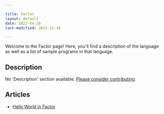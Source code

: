 ```yaml
---

title: Factor
layout: default
date: 2022-04-28
last-modified: 2022-12-18

---
```


Welcome to the Factor page! Here, you'll find a description of the language as well as a list of sample programs in that language.

## Description

No 'Description' section available. [Please consider contributing](https://github.com/TheRenegadeCoder/sample-programs-website).

## Articles

- [Hello World in Factor](https://sampleprograms.io/projects/hello-world/factor)